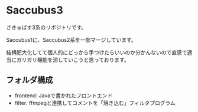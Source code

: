 # Saccubus3

さきゅばす3系のリポジトリです。

Saccubus1に、Saccubus2系を一部マージしています。

結構肥大化してて個人的にどっから手つけたらいいのか分かんないので直感で適当にガリガリ機能を消していこうと思っております。

## フォルダ構成

 - frontend: Javaで書かれたフロントエンド
 - filter: ffmpegと連携してコメントを「焼き込む」フィルタプログラム